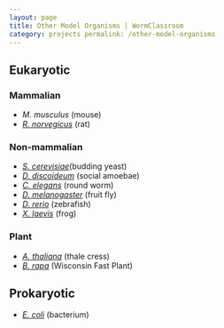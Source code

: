 ```yaml
---
layout: page
title: Other Model Organisms | WormClassroom
category: projects permalink: /other-model-organisms
---
```

Eukaryotic
----------

### Mammalian

-   *M. musculus* (mouse)
-   [*R. norvegicus*](http://www.rgd.mcw.edu/) (rat)

### Non-mammalian

-   [*S. cerevisiae*](http://www.yeastgenome.org/)(budding yeast)
-   [*D. discoideum*](http://modelorganisms.nih.gov/d_discoideum/)
    (social amoebae)
-   [*C. elegans*](http://www.wormbase.org/) (round worm)
-   [*D. melanogaster*](http://www.fruitfly.org/) (fruit fly)
-   [*D. rerio*](http://zebra.biol.sc.edu/) (zebrafish)
-   *[X. laevis](https://www.ncbi.nlm.nih.gov/genome/guide/frog/)*
    (frog)

### Plant

-   [*A. thaliana*](https://www.arabidopsis.org/) (thale cress)
-   [*B. rapa*](https://fastplants.org/) (Wisconsin Fast Plant)

Prokaryotic
-----------

-   *[E. coli](http://ecoli.bham.ac.uk/)* (bacterium)

